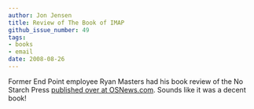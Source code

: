 ```yaml
---
author: Jon Jensen
title: Review of The Book of IMAP
github_issue_number: 49
tags:
- books
- email
date: 2008-08-26
---
```


Former End Point employee Ryan Masters had his book review of the No Starch Press [published over at OSNews.com](http://www.osnews.com/story/20212/Book_Review_The_Book_of_IMAP). Sounds like it was a decent book!
